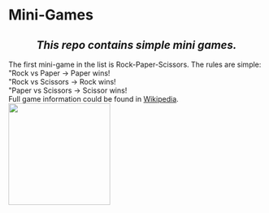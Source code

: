 # Mini-Games
<h2 align="center"><i>This repo contains simple mini games.</i></h4>


The first mini-game in the list is Rock-Paper-Scissors. The rules are simple:<br>
"Rock vs Paper -> Paper wins!<br>
"Rock vs Scissors -> Rock wins!<br>
"Paper vs Scissors -> Scissor wins!<br>
Full game information could be found in [Wikipedia](https://en.wikipedia.org/wiki/Rock_paper_scissors).<br>
<img src="https://upload.wikimedia.org/wikipedia/commons/thumb/6/67/Rock-paper-scissors.svg/1200px-Rock-paper-scissors.svg.png" width = "200" height = "200"/>
